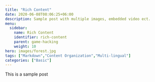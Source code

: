 ```yaml
---
title: "Rich Content"
date: 2020-06-08T08:06:25+06:00
description: Sample post with multiple images, embedded video ect.
menu:
  sidebar:
    name: Rich Content
    identifier: rich-content
    parent: game-hacking
    weight: 10
hero: images/forest.jpg
tags: ["Markdown","Content Organization","Multi-lingual"]
categories: ["Basic"]
---
```


This is a sample post
